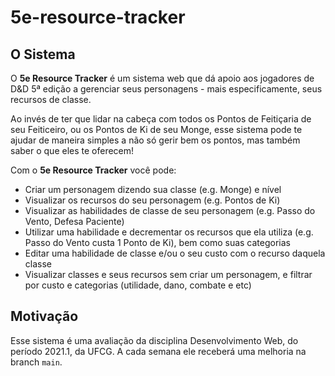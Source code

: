 # 5e-resource-tracker

## O Sistema

O **5e Resource Tracker** é um sistema web que dá apoio aos jogadores de D&D 5ª edição a gerenciar seus personagens - mais especificamente, seus recursos de classe.

Ao invés de ter que lidar na cabeça com todos os Pontos de Feitiçaria de seu Feiticeiro, ou os Pontos de Ki de seu Monge, esse sistema pode te ajudar de maneira simples a não só gerir bem os pontos, mas também saber o que eles te oferecem!

Com o **5e Resource Tracker** você pode:
* Criar um personagem dizendo sua classe (e.g. Monge) e nível
* Visualizar os recursos do seu personagem (e.g. Pontos de Ki)
* Visualizar as habilidades de classe de seu personagem (e.g. Passo do Vento, Defesa Paciente)
* Utilizar uma habilidade e decrementar os recursos que ela utiliza (e.g. Passo do Vento custa 1 Ponto de Ki), bem como suas categorias
* Editar uma habilidade de classe e/ou o seu custo com o recurso daquela classe
* Visualizar classes e seus recursos sem criar um personagem, e filtrar por custo e categorias (utilidade, dano, combate e etc)

## Motivação

Esse sistema é uma avaliação da disciplina Desenvolvimento Web, do período 2021.1, da UFCG. A cada semana ele receberá uma melhoria na branch `main`.
